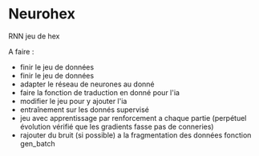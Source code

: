 # Neurohex
RNN jeu de hex

A faire : 
- finir le jeu de données
- finir le jeu de données 
- adapter le réseau de neurones au donné
- faire la fonction de traduction en donné pour l'ia
- modifier le jeu pour y ajouter l'ia
- entraînement sur les donnés supervisé
- jeu avec apprentissage par renforcement a chaque partie (perpétuel évolution vérifié que les gradients fasse pas de conneries)
- rajouter du bruit (si possible) a la fragmentation des données fonction gen_batch




